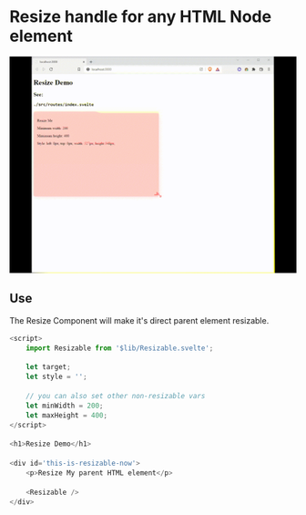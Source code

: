 # Resize handle for any HTML Node element

![Demo](resizable.gif)

## Use

The Resize Component will make it's direct parent element resizable.

```js
<script>
	import Resizable from '$lib/Resizable.svelte';

	let target;
	let style = '';

	// you can also set other non-resizable vars
	let minWidth = 200;
	let maxHeight = 400;
</script>

<h1>Resize Demo</h1>

<div id='this-is-resizable-now'>
	<p>Resize My parent HTML element</p>

	<Resizable />
</div>

```
